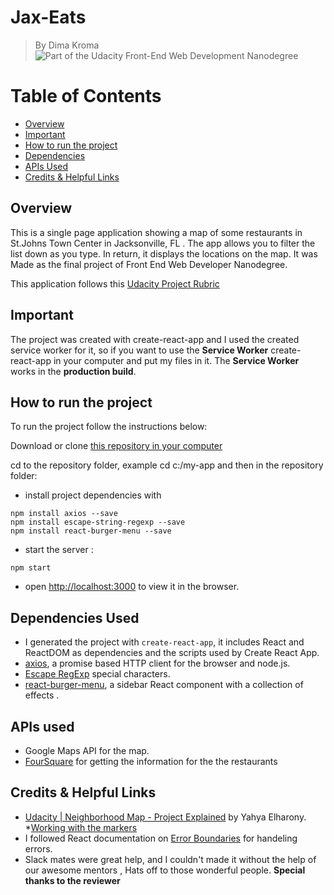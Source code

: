 # Jax-Eats

> By Dima Kroma
![Part of the Udacity Front-End Web Development Nanodegree](https://img.shields.io/badge/Udacity-React-02b3e4.svg)

# Table of Contents

* [Overview](#overview)
* [Important](#important)
* [How to run the project](#how-to-run-the-project)
* [Dependencies](#dependencies-&-tools-used)
* [APIs Used](#apis-used)
* [Credits & Helpful Links](#credits-&-helpful-links)

## Overview

This is a single page application showing a map of some restaurants in St.Johns Town Center in Jacksonville, FL . 
The app allows you to filter the list down as you type. In return, it displays the locations on the map.
It was Made as the final project of Front End Web Developer Nanodegree.
 
This application follows this [Udacity Project Rubric](https://review.udacity.com/#!/rubrics/1351/view)

## Important

The project was created with create-react-app and I used the created service worker for it, so if you want to use the **Service Worker** create-react-app in your computer and put my files in it.
The **Service Worker** works in the **production build**. 


## How to run the project

To run the project follow the instructions below: 

Download or clone [this repository in your computer](https://github.com/dimakm/Jax-Eats)

cd to the repository folder, example cd c:/my-app and then in the repository folder:
* install project dependencies with 
```
npm install axios --save
npm install escape-string-regexp --save
npm install react-burger-menu --save
```
* start the server : 
```
npm start
```
* open [http://localhost:3000](http://localhost:3000) to view it in the browser.

## Dependencies Used

* I generated the project with `create-react-app`, it includes React and ReactDOM as dependencies and the scripts used by Create React App.
* [axios](https://github.com/axios/axios), a promise based HTTP client for the browser and node.js.
* [Escape RegExp](https://www.npmjs.com/package/escape-string-regexp) special characters.
* [react-burger-menu](https://www.npmjs.com/package/react-burger-menu), a sidebar React component with a collection of effects .


## APIs used

* Google Maps API for the map.
* [FourSquare](https://developer.foursquare.com/) for getting the information for the the restaurants


## Credits & Helpful Links

* [Udacity | Neighborhood Map - Project Explained](https://www.youtube.com/playlist?list=PLgOB68PvvmWCGNn8UMTpcfQEiITzxEEA1) by Yahya Elharony.
*[Working with the markers](https://developers.google.com/maps/documentation/javascript/markers)
* I followed React documentation on [Error Boundaries](https://reactjs.org/docs/error-boundaries.html) for handeling errors.
* Slack mates were great help, and I couldn't made it without the help of our awesome mentors , Hats off to those wonderful people.
**Special thanks to the reviewer**
